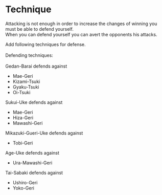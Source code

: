 # Technique

Attacking is not enough in order to increase the changes of winning you must be able to defend yourself. <br />
When you can defend yourself you can avert the opponents his attacks. <br />

Add following techniques for defense.
<br />
<br />
Defending techniques:
<br />
<br />
Gedan-Barai defends against
* Mae-Geri
* Kizami-Tsuki
* Gyaku-Tsuki
* Oi-Tsuki

Sukui-Uke defends against
* Mae-Geri
* Hiza-Geri
* Mawashi-Geri

Mikazuki-Gueri-Uke defends against
* Tobi-Geri
  
Age-Uke defends against
* Ura-Mawashi-Geri
  
Tai-Sabaki defends against
* Ushiro-Geri
* Yoko-Geri